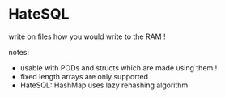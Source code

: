 # HateSQL
write on files how you would write to the RAM !

notes:
- usable with PODs and structs which are made using them !
- fixed length arrays are only supported
- HateSQL::HashMap uses lazy rehashing algorithm
